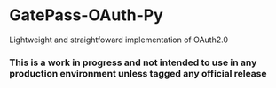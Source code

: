 # GatePass-OAuth-Py
Lightweight and straightfoward implementation of OAuth2.0

### This is a work in progress and not intended to use in any production environment unless tagged any official release

